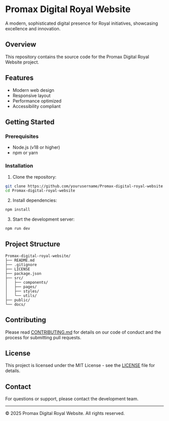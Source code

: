 # Promax Digital Royal Website

A modern, sophisticated digital presence for Royal initiatives, showcasing excellence and innovation.

## Overview

This repository contains the source code for the Promax Digital Royal Website project.

## Features

- Modern web design
- Responsive layout
- Performance optimized
- Accessibility compliant

## Getting Started

### Prerequisites

- Node.js (v18 or higher)
- npm or yarn

### Installation

1. Clone the repository:
```bash
git clone https://github.com/yourusername/Promax-digital-royal-website.git
cd Promax-digital-royal-website
```

2. Install dependencies:
```bash
npm install
```

3. Start the development server:
```bash
npm run dev
```

## Project Structure

```
Promax-digital-royal-website/
├── README.md
├── .gitignore
├── LICENSE
├── package.json
├── src/
│   ├── components/
│   ├── pages/
│   ├── styles/
│   └── utils/
├── public/
└── docs/
```

## Contributing

Please read [CONTRIBUTING.md](CONTRIBUTING.md) for details on our code of conduct and the process for submitting pull requests.

## License

This project is licensed under the MIT License - see the [LICENSE](LICENSE) file for details.

## Contact

For questions or support, please contact the development team.

---

© 2025 Promax Digital Royal Website. All rights reserved.